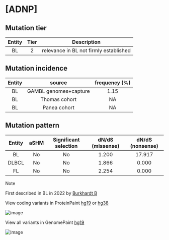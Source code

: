 # [ADNP]

## Mutation tier

|Entity|Tier|Description                           |
|:------:|:----:|--------------------------------------|
|BL    |2   |relevance in BL not firmly established|
## Mutation incidence

|Entity|source               |frequency (%)|
|:------:|:---------------------:|:-------------:|
|BL    |GAMBL genomes+capture|1.15         |
|BL    |Thomas cohort        |  NA         |
|BL    |Panea cohort         |  NA         |

## Mutation pattern

|Entity|aSHM|Significant selection|dN/dS (missense)|dN/dS (nonsense)|
|:------:|:----:|:---------------------:|:----------------:|:----------------:|
|BL    |No  |No                   |1.200           |17.917          |
|DLBCL |No  |No                   |1.866           | 0.000          |
|FL    |No  |No                   |2.254           | 0.000          |


> [!NOTE]
> First described in BL in 2022 by [Burkhardt B](https://pubmed.ncbi.nlm.nih.gov/35794096)

View coding variants in ProteinPaint [hg19](https://www.bcgsc.ca/downloads/morinlab/GAMBL/test/genes/ADNP_protein.html)  or [hg38](https://www.bcgsc.ca/downloads/morinlab/GAMBL/test/genes/ADNP_protein_hg38.html)

![image](../../images/proteinpaint/ADNP_NM_015339.svg)

View all variants in GenomePaint [hg19](https://www.bcgsc.ca/downloads/morinlab/GAMBL/test/genes/ADNP.html)

![image](../../images/proteinpaint/ADNP.svg)
